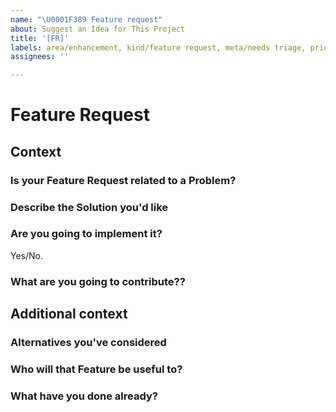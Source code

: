 ```yaml
---
name: "\U0001F389 Feature request"
about: Suggest an Idea for This Project
title: '[FR]'
labels: area/enhancement, kind/feature request, meta/needs triage, priority/low
assignees: ''

---
```


# Feature Request

## Context



### Is your Feature Request related to a Problem?



### Describe the Solution you'd like



### Are you going to implement it?

Yes/No.

### What are you going to contribute??



## Additional context

### Alternatives you've considered



### Who will that Feature be useful to?



### What have you done already?


